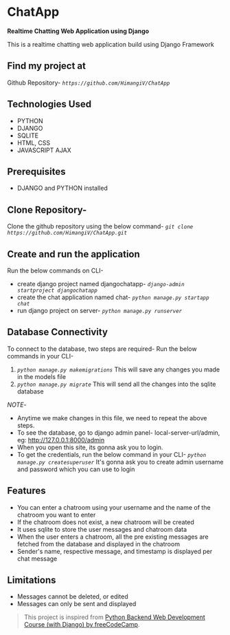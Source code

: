 # ChatApp

**Realtime Chatting Web Application using Django**

This is a realtime chatting web application build using Django Framework

## Find my project at

Github Repository- _`https://github.com/HimangiV/ChatApp`_

## Technologies Used

- PYTHON
- DJANGO
- SQLITE
- HTML, CSS
- JAVASCRIPT AJAX

## Prerequisites

- DJANGO and PYTHON installed

## Clone Repository-

Clone the github repository using the below command-
_`git clone https://github.com/HimangiV/ChatApp.git`_

## Create and run the application

Run the below commands on CLI-

- create django project named djangochatapp-
  _`django-admin startproject djangochatapp`_
- create the chat application named chat-
  _`python manage.py startapp chat`_
- run django project on server-
  _`python manage.py runserver`_

## Database Connectivity

To connect to the database, two steps are required-
Run the below commands in your CLI-

1. _`python manage.py makemigrations`_
   This will save any changes you made in the models file
2. _`python manage.py migrate`_
   This will send all the changes into the sqlite database

_NOTE_-

- Anytime we make changes in this file, we need to repeat the above steps.
- To see the database, go to django admin panel-
  local-server-url/admin, eg: http://127.0.0.1:8000/admin
- When you open this site, its gonna ask you to login.
- To get the credentials, run the below command in your CLI-
  _`python manage.py createsuperuser`_
  It's gonna ask you to create admin username and password which you can use to login

## Features

- You can enter a chatroom using your username and the name of the chatroom you want to enter
- If the chatroom does not exist, a new chatroom will be created
- It uses sqlite to store the user messages and chatroom data
- When the user enters a chatroom, all the pre existing messages are fetched from the database and displayed in the chatroom
- Sender's name, respective message, and timestamp is displayed per chat message

## Limitations

- Messages cannot be deleted, or edited
- Messages can only be sent and displayed

> This project is inspired from [Python Backend Web Development Course (with Django) by freeCodeCamp](https://youtu.be/jBzwzrDvZ18).
